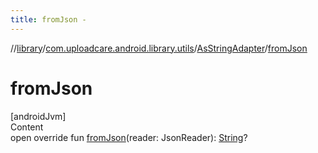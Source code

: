 ```yaml
---
title: fromJson -
---
```

//[library](../../index.md)/[com.uploadcare.android.library.utils](../index.md)/[AsStringAdapter](index.md)/[fromJson](from-json.md)



# fromJson  
[androidJvm]  
Content  
open override fun [fromJson](from-json.md)(reader: JsonReader): [String](https://kotlinlang.org/api/latest/jvm/stdlib/kotlin/-string/index.html)?  



